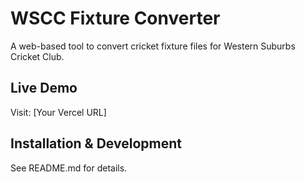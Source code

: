 # WSCC Fixture Converter

A web-based tool to convert cricket fixture files for Western Suburbs Cricket Club.

## Live Demo
Visit: [Your Vercel URL]

## Installation & Development
See README.md for details.
